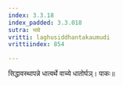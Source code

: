 ```yaml
---
index: 3.3.18
index_padded: 3.3.018
sutra: भावे
vritti: laghusiddhantakaumudi
vrittiindex: 854

---
```

सिद्धावस्थापन्ने धात्वर्थे वाच्ये धातोर्घञ्। पाकः॥